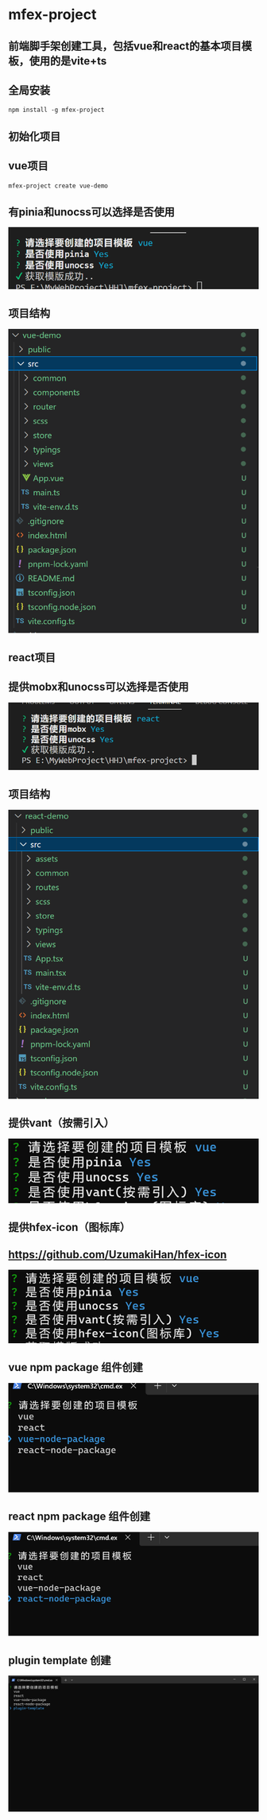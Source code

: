 # mfex-project

## 前端脚手架创建工具，包括vue和react的基本项目模板，使用的是vite+ts

## 全局安装

```
npm install -g mfex-project

```
## 初始化项目

## vue项目

```
mfex-project create vue-demo

```
## 有pinia和unocss可以选择是否使用
![Image text](https://raw.githubusercontent.com/UzumakiHan/static-files/master/images/mfex-project-vue.png)

## 项目结构
![Image text](https://raw.githubusercontent.com/UzumakiHan/static-files/master/images/vue-files.png)

## react项目


## 提供mobx和unocss可以选择是否使用
![Image text](https://raw.githubusercontent.com/UzumakiHan/static-files/master/images/mfex-project-react.png)

## 项目结构
![Image text](https://raw.githubusercontent.com/UzumakiHan/static-files/master/images/react-files.png)


## 提供vant（按需引入）
![Image text](https://raw.githubusercontent.com/UzumakiHan/static-files/master/images/vant-tip.png)

## 提供hfex-icon（图标库）
## https://github.com/UzumakiHan/hfex-icon

![Image text](https://raw.githubusercontent.com/UzumakiHan/static-files/master/images/hfex-icon-tip.png)

## vue npm package 组件创建

![Image text](https://raw.githubusercontent.com/UzumakiHan/static-files/master/images/vue-package.png)


## react npm package 组件创建

![Image text](https://raw.githubusercontent.com/UzumakiHan/static-files/master/images/react-package.png)

## plugin template 创建

![Image text](https://raw.githubusercontent.com/UzumakiHan/static-files/master/images/plugin-template.png)